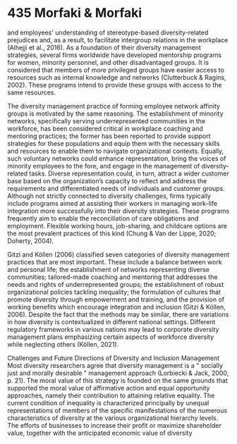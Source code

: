 # 435 Morfaki & Morfaki

and employees' understanding of stereotype-based diversity-related prejudices and, as a result, to facilitate intergroup relations in the workplace (Alhejji et al., 2016). As a foundation of their diversity management strategies, several firms worldwide have developed mentorship programs for women, minority personnel, and other disadvantaged groups. It is considered that members of more privileged groups have easier access to resources such as internal knowledge and networks (Clutterbuck & Ragins, 2002). These programs intend to provide these groups with access to the same resources.

The diversity management practice of forming employee network affinity groups is motivated by the same reasoning. The establishment of minority networks, specifically serving underrepresented communities in the workforce, has been considered critical in workplace coaching and mentoring practices; the former has been reported to provide support strategies for these populations and equip them with the necessary skills and resources to enable them to navigate organizational contexts. Equally, such voluntary networks could enhance representation, bring the voices of minority employees to the fore, and engage in the management of diversity-related tasks. Diverse representation could, in turn, attract a wider customer base based on the organization’s capacity to reflect and address the requirements and differentiated needs of individuals and customer groups. Although not strictly connected to diversity challenges, firms typically include programs aimed at assisting their workers in managing work-life integration more successfully into their diversity strategies. These programs frequently aim to enable the reconciliation of care obligations and employment. Flexible working hours, job-sharing, and childcare options are the most prevalent practices of this kind (Chung & Van der Lippe, 2020; Doherty, 2004).

Gitzi and Köllen (2006) classified seven categories of diversity management practices that are most important. These include a balance between work and personal life; the establishment of networks representing diverse communities; tailored-made coaching and mentoring that addresses the needs and rights of underrepresented groups; the establishment of robust organizational policies tackling inequality; the formulation of cultures that promote diversity through empowerment and training, and the provision of working benefits which encourage integration and inclusion (Gitzi & Köllen, 2006). Despite the fact that the methods may be similar, there are variations in how diversity is contextualized in different national settings. Different regulatory frameworks in various nations may lead to corporate diversity management plans emphasizing certain aspects of workforce diversity while neglecting others (Köllen, 2021).

Challenges and Future Directions of Diversity and Inclusion Management Most diversity researchers agree that diversity management is a " socially just and morally desirable " management approach (Lorbiecki & Jack, 2000, p. 21). The moral value of this strategy is founded on the same grounds that supported the moral value of affirmative action and equal opportunity approaches, namely their contribution to attaining relative equality. The current condition of inequality is characterized principally by unequal representations of members of the specific manifestations of the numerous characteristics of diversity at the various organizational hierarchy levels. The efforts of businesses to increase their profit or maximize shareholder value, together with the anticipated economic value of diversity